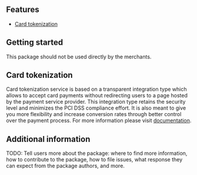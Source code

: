 ## Features

* [Card tokenization](#card_tokenization)

## Getting started

This package should not be used directly by the merchants.

<a id="card_tokenization"></a>

## Card tokenization

Card tokenization service is based on a transparent integration type which allows to accept card payments without redirecting users to a page hosted by the payment service provider. This integration type retains the security level and minimizes the PCI DSS compliance effort. It is also meant to give you more flexibility and increase conversion rates through better control over the payment process. For more information please visit [documentation](https://developers.payu.com/en/card_tokenization.html).

## Additional information

TODO: Tell users more about the package: where to find more information, how to 
contribute to the package, how to file issues, what response they can expect 
from the package authors, and more.